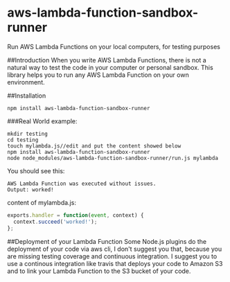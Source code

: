 # aws-lambda-function-sandbox-runner
Run AWS Lambda Functions on your local computers, for testing purposes

##Introduction
When you write AWS Lambda Functions, there is not a natural way to test the code in your computer or personal sandbox. This library helps you to run any AWS Lambda Function on your own environment.

##Installation
```
npm install aws-lambda-function-sandbox-runner
```


###Real World example:
```
mkdir testing
cd testing
touch mylambda.js//edit and put the content showed below
npm install aws-lambda-function-sandbox-runner
node node_modules/aws-lambda-function-sandbox-runner/run.js mylambda
```

You should see this:
```
AWS Lambda Function was executed without issues.
Output: worked!
```

content of mylambda.js:
```js
exports.handler = function(event, context) {
  context.succeed('worked!');
};
```

##Deployment of your Lambda Function
Some Node.js plugins do the deployment of your code via aws cli, I don't suggest you that, because you are missing testing coverage and continuous integration. I suggest you to use a continous integration like travis that deploys your code to Amazon S3 and to link your Lambda Function to the S3 bucket of your code.

